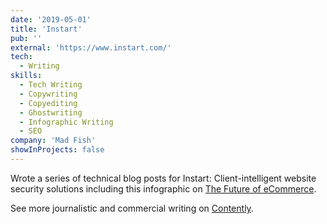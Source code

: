 ```yaml
---
date: '2019-05-01'
title: 'Instart'
pub: ''
external: 'https://www.instart.com/'
tech:
  - Writing
skills:
  - Tech Writing
  - Copywriting
  - Copyediting
  - Ghostwriting
  - Infographic Writing
  - SEO
company: 'Mad Fish'
showInProjects: false
---
```


Wrote a series of technical blog posts for Instart: Client-intelligent website security solutions including this infographic on [The Future of eCommerce](https://s3.amazonaws.com/external_clips/3037285/Instart-The-Future-of-eCommerce-Infographic-V2.pdf?1554764755).

See more journalistic and commercial writing on [Contently](https://alleyhector.contently.com/).
